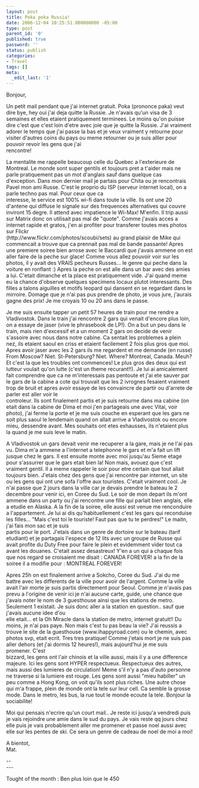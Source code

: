 ```yaml
---
layout: post
title: Poka poka Russia!
date: 2006-12-04 10:25:51.000000000 -05:00
type: post
parent_id: '0'
published: true
password: ''
status: publish
categories:
- Travel
tags: []
meta:
  _edit_last: '1'
---
```

<p>Bonjour,</p>
<p>Un petit mail pendant que j'ai internet gratuit. Poka (prononce paka) veut dire bye, hey oui j'ai deja quitte la Russie. Je n'avais qu'un visa de 3 semaines et elles etaient pratiquement terminees. Le moins qu'on puisse dire c'est que c'est loin d'etre avec joie que je quitte la Russie. J'ai vraiment adorer le temps que j'ai passe la bas et je veux vraiment y retourne pour visiter d'autres coins du pays ou meme retourner ou je suis alller pour pouvoir revoir les gens que j'ai<br />
rencontre!</p>
<p><!--more--></p>
<p>La mentalite me rappelle beaucoup celle du Quebec a l'exterieure de Montreal. Le monde sont super gentils et toujours pret a t'aider mais ne parle pratiquement pas un mot d'anglais sauf dans quelque cas d'exception. Dans mon dernier mail je partais pour Chita ou je rencontrais Pavel mon ami Russe. C'est le proprio du ISP (serveur internet local), on a parle techno pas mal. Pour ceux que ca<br />
interesse, le service est 100% wi-fi dans toute la ville. Ils ont une 20 d'antene qui diffuse le signale sur des frequences alternatives qui couvre inviront 15 degre. Il attend avec impatience le Wi-Max! M'enfin. Il trip aussi sur Matrix donc on utilisait pas mal de "quote". Comme j'avais acces a internet rapide et gratos, j'en ai profiter pour transferer toutes mes photos sur Flickr<br />
(http://www.flickr.com/photos/scoubi/sets) au grand plaisir de Mike qui commencait a trouve que ca prennait pas mal de bande passante! Apres une premiere soiree bien arrose avec le Baccardi que j'avais ammene on est aller faire de la peche sur glace! Comme vous allez pouvoir voir sur les photos, il y avait des VRAIS pecheurs Russes... le genre qui peche dans la voiture en ronflant :) Apres la peche on est alle dans un bar avec des amies a lui. C'etait dimanche et la place est pratiquement vide. J'ai quand meme eu la chance d'observe quelques specimens locaux plutot interessants. Des filles a talons aiguilles et motifs leopard qui dansent en se regardant dans le mirroire. Domage que je n'ai pas pus prendre de photo, je vous jure, j'aurais gagne des prix! Je me croyais 10 ou 20 ans dans le passe.</p>
<p>Je me suis ensuite tapper un petit 57 heures de train pour me rendre a Vladivostok. Dans le train j'ai rencontre 2 gars qui venait d'encore plus loin, on a essaye de jaser (vive le phrasebook de LP!). On a but un peu dans le train, mais rien d'excessif et a un moment 2 gars on decide de venir s'assoire avec nous dans notre cabine. Ca sentait les problemes a plein nez, ils etaient saoul en criss et etaient facilement 2 fois plus gros que moi. Apres avoir jaser avec les 2 gars ils me regardent et me demande (en russe) From Moscow? Niet. St-Petersburg? Niet. Where? Montreal, Canada. Meuh? Et c'est la que les troubles ont commences! Le plus gros des deux qui est lutteur voulait qu'on lutte (c'est un theme recurant!!). Je lui ai amicalement fait comprendre que ca ne m'interessais pas pentoute et j'ai ete sauver par le gars de la cabine a cote qui trouvait que les 2 ivrognes fesaient vraiment trop de bruit et apres avoir essaye de les convaincre de partir ou d'arrete de parler est aller voir le<br />
controleur. Ils sont finalement partis et je suis retourne dans ma cabine (on etait dans la cabine de Dima et moi j'en partageais une avec Vitai, voir photo), j'ai ferme la porte et je me suis couche en esperant que les gars ne soit plus saoul le lendemain quand on allait arrive a Vladivostok ou encore mieu, dessendre avant. Mes souhaits ont etes exhausses, ils n'etaient plus la quand je me suis leve le matin.</p>
<p>A Vladivostok un gars devait venir me recuperer a la gare, mais je ne l'ai pas vu. Dima m'a ammene a l'internet a telephonne le gars et m'a fait un lift jusque chez le gars. Il est ensuite monte avec moi jusqu'au 5ieme etage pour s'assurrer que le gars etait bien la! Non mais, avouez que c'est vraiment gentil. Il a meme rappeler le soir pour etre certain que tout allait toujours bien. J'etais chez des gens que j'ai rencontre par internet, un site ou les gens qui ont une sofa l'offre aux touristes. C'etait vraiment cool. Je n'ai passe que 2 jours dans la ville car je devais prendre le bateau le 2 decembre pour venir ici, en Coree du Sud. Le soir de mon depart ils m'ont ammene dans un party ou j'ai rencontre une fille qui parlait bien anglais, elle a etudie en Alaska. A la fin de la soiree, elle aussi est venue me renconduire a l'appartement. Je lui ai dis qu'habituellement c'est les gars qui reconduise les filles... "Mais c'est toi le touriste! Faut pas que tu te perdres!" Le maitn, j'ai fais mon sac et je suis<br />
partis pour le port. J'etais dans un genre de dortoire sur le bateau (tarif etudiant) et je partagais l'espece de 12 lits avec un groupe de Russe qui avait profite du Duty Free pour faire le plein et evidemment vider tout ca avant les douanes. C'etait assez desastreux! Y'en a un qui a chaque fois que nos regard se croisaient me disait : CANADA FOREVER! a la fin de la soiree il a modifie pour : MONTREAL FOREVER!</p>
<p>Apres 25h on est finalement arrive a Sokcho, Coree du Sud. J'ai du me battre avec les differents de la ville pour avoir de l'argent. Comme la ville avait l'air morte je suis partis directement pour Seoul. Comme je n'avais pas prevu a l'origine de venir ici je n'ai aucune carte, guide, une chance que j'avais noter le nom de 3 guesthouse ainsi que les stations de metro. Seulement 1 existait. Je suis donc aller a la station en question.. sauf que j'avais aucune idee d'ou<br />
elle etait... et la Oh Miracle dans la station de metro, internet gratuit!! Du moins, je n'ai pas paye. Non mais c'est tu pas beau la vie? J'ai reussis a trouve le site de la guesthouse (www.ihappyroad.com) ou le chemin, avec photos svp, etait ecrit. Tres tres pratique! Comme j'etais mort je ne suis pas aller dehors (et j'ai dormis 12 heures!), mais aujourd'hui je me suis promener. C'est<br />
bizzard, les gens ont l'air chinois et la ville aussi, mais il y a une difference majeure. Ici les gens sont HYPER respectueux. Respectueux des autres, mais aussi des lumieres de circulation! Meme s'il n'y a pas d'auto personne ne traverse si la lumiere est rouge. Les gens sont aussi "mieu habiller" un peu comme a Hong Kong, on voit qu'ils sont plus riches. Une autre chose qui m'a frappe, plein de monde ont la tele sur leur cell. Ca semble la grosse mode. Dans le metro, les bus, la rue tout le monde ecoute la tele. Bonjour la sociabilite!</p>
<p>Moi qui pensais n'ecrire qu'un court mail.. Je reste ici jusqu'a vendredi puis je vais rejoindre une amie dans le sud du pays. Je vais reste qq jours chez elle puis je vais probablement aller me promener et passe noel aussi avec elle sur les pentes de ski. Ce sera un genre de cadeau de noel de moi a moi!</p>
<p>A bientot,<br />
Mat.</p>
<p>--<br />
---
  
Tought of the month : Ben plus loin que le 450